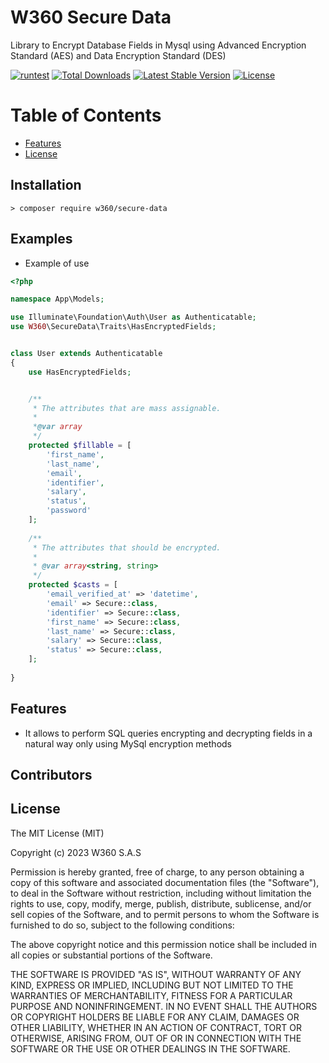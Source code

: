 # W360 Secure Data

Library to Encrypt Database Fields in Mysql using Advanced Encryption Standard (AES) and Data Encryption Standard (DES)

[![runtest](https://github.com/w360co/secure-date/actions/workflows/laravel-test.yml/badge.svg?branch=main)](https://github.com/w360co/secure-date/actions/workflows/laravel-test.yml)
[![Total Downloads](https://img.shields.io/packagist/dt/w360/secure-date)](https://packagist.org/packages/w360/secure-date)
[![Latest Stable Version](https://img.shields.io/packagist/v/w360/secure-date)](https://packagist.org/packages/w360/secure-date)
[![License](https://img.shields.io/packagist/l/w360/secure-date)](https://packagist.org/packages/w360/secure-date)

# Table of Contents
<!-- TOC -->
- [Features](#Features)
- [License](#License)
<!-- /TOC -->

## Installation

    > composer require w360/secure-data

## Examples
- Example of use
```PHP
<?php

namespace App\Models;

use Illuminate\Foundation\Auth\User as Authenticatable;
use W360\SecureData\Traits\HasEncryptedFields;


class User extends Authenticatable
{
    use HasEncryptedFields;


    /**
     * The attributes that are mass assignable.
     *
     *@var array
     */
    protected $fillable = [
        'first_name',
        'last_name',
        'email',
        'identifier',
        'salary',
        'status',
        'password'
    ];
    
    /**
     * The attributes that should be encrypted.
     *
     * @var array<string, string>
     */
    protected $casts = [
        'email_verified_at' => 'datetime',
        'email' => Secure::class,
        'identifier' => Secure::class,
        'first_name' => Secure::class,
        'last_name' => Secure::class,
        'salary' => Secure::class,
        'status' => Secure::class,
    ];
    
}
```

## Features

- It allows to perform SQL queries encrypting and decrypting fields in a natural way only using MySql encryption methods

## Contributors

<!-- ALL-CONTRIBUTORS-LIST:START - Do not remove or modify this section -->
<!-- prettier-ignore-start -->
<!-- markdownlint-disable -->

<!-- markdownlint-restore -->
<!-- prettier-ignore-end -->

<!-- ALL-CONTRIBUTORS-LIST:END -->

##  License

The MIT License (MIT)

Copyright (c) 2023 W360 S.A.S

Permission is hereby granted, free of charge, to any person obtaining a copy of this software and associated documentation files (the "Software"), to deal in the Software without restriction, including without limitation the rights to use, copy, modify, merge, publish, distribute, sublicense, and/or sell copies of the Software, and to permit persons to whom the Software is furnished to do so, subject to the following conditions:

The above copyright notice and this permission notice shall be included in all copies or substantial portions of the Software.

THE SOFTWARE IS PROVIDED "AS IS", WITHOUT WARRANTY OF ANY KIND, EXPRESS OR IMPLIED, INCLUDING BUT NOT LIMITED TO THE WARRANTIES OF MERCHANTABILITY, FITNESS FOR A PARTICULAR PURPOSE AND NONINFRINGEMENT. IN NO EVENT SHALL THE AUTHORS OR COPYRIGHT HOLDERS BE LIABLE FOR ANY CLAIM, DAMAGES OR OTHER LIABILITY, WHETHER IN AN ACTION OF CONTRACT, TORT OR OTHERWISE, ARISING FROM, OUT OF OR IN CONNECTION WITH THE SOFTWARE OR THE USE OR OTHER DEALINGS IN THE SOFTWARE.

